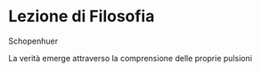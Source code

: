 # Lezione di Filosofia

Schopenhuer

La verità emerge attraverso la comprensione delle proprie pulsioni
<!--stackedit_data:
eyJoaXN0b3J5IjpbLTE3NTI5Nzg2NjZdfQ==
-->